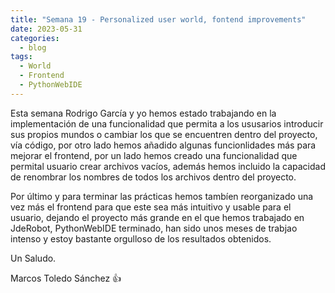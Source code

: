 ```yaml
---
title: "Semana 19 - Personalized user world, fontend improvements"
date: 2023-05-31
categories:
  - blog
tags:
  - World
  - Frontend
  - PythonWebIDE
---
```


Esta semana Rodrigo García y yo hemos estado trabajando en la implementación de una funcionalidad que permita a los ususarios introducir sus propios mundos o cambiar los que se encuentren dentro del proyecto, vía código, por otro lado hemos añadido algunas funcionlidades más para mejorar el frontend, por un lado hemos creado una funcionalidad que permital usuario crear archivos vacíos, además hemos incluido la capacidad de renombrar los nombres de todos los archivos dentro del proyecto.

Por último y para terminar las prácticas hemos tambíen reorganizado una vez más el frontend para que este sea más intuitivo y usable para el usuario, dejando el proyecto más grande en el que hemos trabajado en JdeRobot, PythonWebIDE terminado, han sido unos meses de trabjao intenso y estoy bastante orgulloso de los resultados obtenidos.

Un Saludo.

Marcos Toledo Sánchez 👍